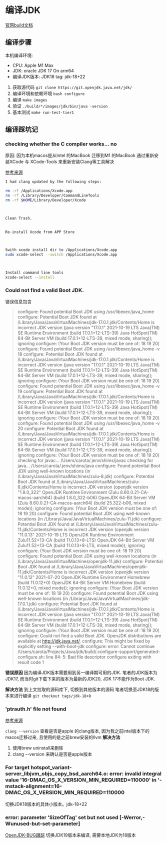 # 编译JDK
[官网build文档](https://openjdk.org/groups/build/doc/building.html)
## 编译步骤
本机编译环境:  
- CPU: Apple M1 Max
- JDK: oracle JDK 17 On arm64
- 编译JDK版本: JDK18  tag: jdk-18+22

1.  获取源代码
	`git clone https://git.openjdk.java.net/jdk/`
2. 编译环境和依赖环境
	`bash configure`
3. 编译
	`make images`
4. 验证
	`./build/*/images/jdk/bin/java -version`
5. 基本测试
	`make run-test-tier1`

## 编译踩坑记
###  checking whether the C compiler works... no
原因: 因为本机macos是从Intel 的MacBook 迁移到M1 的MacBook
通过重新安装XCode 与 XCode-Tools 来重新安装Clang等工具解决

[参考来源](https://developer.apple.com/forums/thread/112515)
``` bash
I had clang updated by the following steps:

rm -rf /Applications/Xcode.app  
rm -rf /Library/Developer/CommandLineTools  
rm -rf $HOME/Library/Developer/Xcode

  

Clean Trash.
  

Re-install Xcode from APP Store

  

Swith xcode install dir to /Applications/Xcode.app  
sudo xcode-select --switch /Applications/Xcode.app

  

Install command line tools  
xcode-select --install
```

###  Could not find a valid Boot JDK.
错误信息包含
>configure: Found potential Boot JDK using /usr/libexec/java_home
configure: Potential Boot JDK found at /Library/Java/JavaVirtualMachines/jdk-17.0.1.jdk/Contents/Home is incorrect JDK version (java version "17.0.1" 2021-10-19 LTS Java(TM) SE Runtime Environment (build 17.0.1+12-LTS-39) Java HotSpot(TM) 64-Bit Server VM (build 17.0.1+12-LTS-39, mixed mode, sharing)); ignoring
configure: (Your Boot JDK version must be one of: 18 19 20)
configure: Found potential Boot JDK using /usr/libexec/java_home -v 18
configure: Potential Boot JDK found at /Library/Java/JavaVirtualMachines/jdk-17.0.1.jdk/Contents/Home is incorrect JDK version (java version "17.0.1" 2021-10-19 LTS Java(TM) SE Runtime Environment (build 17.0.1+12-LTS-39) Java HotSpot(TM) 64-Bit Server VM (build 17.0.1+12-LTS-39, mixed mode, sharing)); ignoring
configure: (Your Boot JDK version must be one of: 18 19 20)
configure: Found potential Boot JDK using /usr/libexec/java_home -v 19
configure: Potential Boot JDK found at /Library/Java/JavaVirtualMachines/jdk-17.0.1.jdk/Contents/Home is incorrect JDK version (java version "17.0.1" 2021-10-19 LTS Java(TM) SE Runtime Environment (build 17.0.1+12-LTS-39) Java HotSpot(TM) 64-Bit Server VM (build 17.0.1+12-LTS-39, mixed mode, sharing)); ignoring
configure: (Your Boot JDK version must be one of: 18 19 20)
configure: Found potential Boot JDK using /usr/libexec/java_home -v 20
configure: Potential Boot JDK found at /Library/Java/JavaVirtualMachines/jdk-17.0.1.jdk/Contents/Home is incorrect JDK version (java version "17.0.1" 2021-10-19 LTS Java(TM) SE Runtime Environment (build 17.0.1+12-LTS-39) Java HotSpot(TM) 64-Bit Server VM (build 17.0.1+12-LTS-39, mixed mode, sharing)); ignoring
configure: (Your Boot JDK version must be one of: 18 19 20)
checking for javac... /Users/carota/.jenv/shims/javac
checking for java... /Users/carota/.jenv/shims/java
configure: Found potential Boot JDK using well-known locations (in /Library/Java/JavaVirtualMachines/zulu-8.jdk)
configure: Potential Boot JDK found at /Library/Java/JavaVirtualMachines/zulu-8.jdk/Contents/Home is incorrect JDK version (openjdk version "1.8.0_322" OpenJDK Runtime Environment (Zulu 8.60.0.21-CA-macos-aarch64) (build 1.8.0_322-b06) OpenJDK 64-Bit Server VM (Zulu 8.60.0.21-CA-macos-aarch64) (build 25.322-b06, mixed mode)); ignoring
configure: (Your Boot JDK version must be one of: 18 19 20)
configure: Found potential Boot JDK using well-known locations (in /Library/Java/JavaVirtualMachines/zulu-11.jdk)
configure: Potential Boot JDK found at /Library/Java/JavaVirtualMachines/zulu-11.jdk/Contents/Home is incorrect JDK version (openjdk version "11.0.13" 2021-10-19 LTS OpenJDK Runtime Environment Zulu11.52+13-CA (build 11.0.13+8-LTS) OpenJDK 64-Bit Server VM Zulu11.52+13-CA (build 11.0.13+8-LTS, mixed mode)); ignoring
configure: (Your Boot JDK version must be one of: 18 19 20)
configure: Found potential Boot JDK using well-known locations (in /Library/Java/JavaVirtualMachines/openjdk-11.jdk)
configure: Potential Boot JDK found at /Library/Java/JavaVirtualMachines/openjdk-11.jdk/Contents/Home is incorrect JDK version (openjdk version "11.0.12" 2021-07-20 OpenJDK Runtime Environment Homebrew (build 11.0.12+0) OpenJDK 64-Bit Server VM Homebrew (build 11.0.12+0, mixed mode)); ignoring
configure: (Your Boot JDK version must be one of: 18 19 20)
configure: Found potential Boot JDK using well-known locations (in /Library/Java/JavaVirtualMachines/jdk-17.0.1.jdk)
configure: Potential Boot JDK found at /Library/Java/JavaVirtualMachines/jdk-17.0.1.jdk/Contents/Home is incorrect JDK version (java version "17.0.1" 2021-10-19 LTS Java(TM) SE Runtime Environment (build 17.0.1+12-LTS-39) Java HotSpot(TM) 64-Bit Server VM (build 17.0.1+12-LTS-39, mixed mode, sharing)); ignoring
configure: (Your Boot JDK version must be one of: 18 19 20)
configure: Could not find a valid Boot JDK. OpenJDK distributions are available at http://jdk.java.net/.
configure: This might be fixed by explicitly setting --with-boot-jdk
configure: error: Cannot continue
/Users/carota/Projects/Java/jdk/build/.configure-support/generated-configure.sh: line 84: 5: Bad file descriptor
configure exiting with result code 1

**错误原因**
因为编译JDK版本需要用到另一编译期可用的JDK.
笔者的JDK版本为JDK17,  而当时git下载下来的版本为最新的JDK20, JDK 17不能作为Boot JDK.

**解决方法**
到上文拉取的源码库下, 切换到其他版本的源码
笔者切换至JDK18的版本来进行编译
`git checkout tags/jdk-18+8`

### 'ptrauth.h' file not found
[参考来源](https://blog.swesonga.org/2022/01/12/exploring-the-hsdis-llvm-support-pr/)

`clang --version`
查看是否是apple 的clang版本, 因为我之前intel版本下的macos迁移过来,  且使用的是之前brew安装的llvm
**解决方法**
1. 使用brew uninstall来删除
2. clang --version 来确认是否是apple版本

### For target hotspot_variant-server_libjvm_objs_copy_bsd_aarch64.o: error: invalid integral value '16-DMAC_OS_X_VERSION_MIN_REQUIRED=110000' in '-mstack-alignment=16-DMAC_OS_X_VERSION_MIN_REQUIRED=110000

切换JDK18版本的具体小版本。jdk-18+22

### error: parameter 'SizeOfTag' set but not used [-Werror,-Wunused-but-set-parameter]

[OpenJDK-BUG跟踪](https://bugs.openjdk.org/browse/JDK-8283735)
切换JDK19版本来编译, 需要本地JDK为18版本